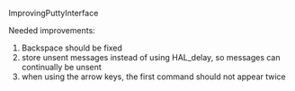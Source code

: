 ImprovingPuttyInterface

Needed improvements:
   1. Backspace should be fixed
   2. store unsent messages instead of using HAL_delay, so messages can continually be unsent
   3. when using the arrow keys, the first command should not appear twice
